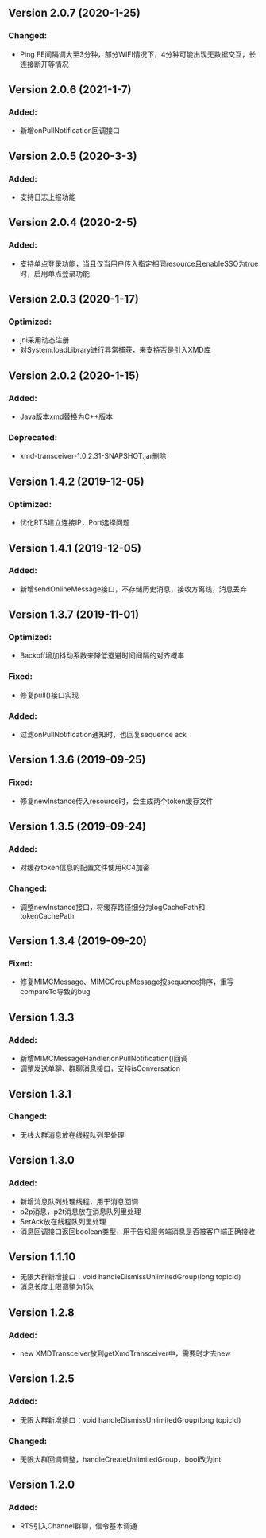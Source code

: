 ## Version 2.0.7 (2020-1-25)
### Changed:
- Ping FE间隔调大至3分钟，部分WIFI情况下，4分钟可能出现无数据交互，长连接断开等情况


## Version 2.0.6 (2021-1-7)
### Added:
- 新增onPullNotification回调接口


## Version 2.0.5 (2020-3-3)
### Added:
- 支持日志上报功能


## Version 2.0.4 (2020-2-5)
### Added:
- 支持单点登录功能，当且仅当用户传入指定相同resource且enableSSO为true时，启用单点登录功能


## Version 2.0.3 (2020-1-17)
### Optimized:
- jni采用动态注册
- 对System.loadLibrary进行异常捕获，来支持否是引入XMD库


## Version 2.0.2 (2020-1-15)
### Added:
- Java版本xmd替换为C++版本
### Deprecated:
- xmd-transceiver-1.0.2.31-SNAPSHOT.jar删除


## Version 1.4.2 (2019-12-05)
### Optimized:
- 优化RTS建立连接IP，Port选择问题


## Version 1.4.1 (2019-12-05)
### Added:
- 新增sendOnlineMessage接口，不存储历史消息，接收方离线，消息丢弃


## Version 1.3.7 (2019-11-01)
### Optimized:
- Backoff增加抖动系数来降低退避时间间隔的对齐概率
### Fixed:
- 修复pull()接口实现
### Added:
- 过滤onPullNotification通知时，也回复sequence ack


## Version 1.3.6 (2019-09-25)
### Fixed:
- 修复newInstance传入resource时，会生成两个token缓存文件


## Version 1.3.5 (2019-09-24)
### Added:
- 对缓存token信息的配置文件使用RC4加密
### Changed:
- 调整newInstance接口，将缓存路径细分为logCachePath和tokenCachePath


## Version 1.3.4 (2019-09-20)
### Fixed:
- 修复MIMCMessage、MIMCGroupMessage按sequence排序，重写compareTo导致的bug

## Version 1.3.3
### Added:
- 新增MIMCMessageHandler.onPullNotification()回调
- 调整发送单聊、群聊消息接口，支持isConversation


## Version 1.3.1
### Changed:
- 无线大群消息放在线程队列里处理


## Version 1.3.0
### Added:
- 新增消息队列处理线程，用于消息回调
- p2p消息，p2t消息放在消息队列里处理
- SerAck放在线程队列里处理
- 消息回调接口返回boolean类型，用于告知服务端消息是否被客户端正确接收


## Version 1.1.10
- 无限大群新增接口：void handleDismissUnlimitedGroup(long topicId)
- 消息长度上限调整为15k


## Version 1.2.8
### Added:
- new XMDTransceiver放到getXmdTransceiver中，需要时才去new


## Version 1.2.5
### Added:
- 无限大群新增接口：void handleDismissUnlimitedGroup(long topicId)
### Changed:
- 无限大群回调调整，handleCreateUnlimitedGroup，bool改为int


## Version 1.2.0
### Added:
- RTS引入Channel群聊，信令基本调通
